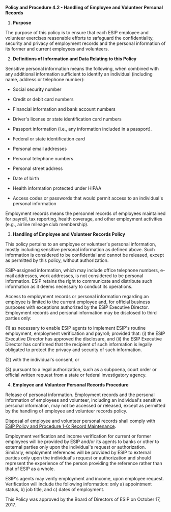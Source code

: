 **Policy and Procedure 4.2 - Handling of Employee and Volunteer Personal
Records**

1)  **Purpose**

The purpose of this policy is to ensure that each ESIP employee and
volunteer exercises reasonable efforts to safeguard the confidentiality,
security and privacy of employment records and the personal information
of its former and current employees and volunteers.

2)  **Definitions of Information and Data Relating to this Policy**

Sensitive personal information means the following, when combined with
any additional information sufficient to identify an individual
(including name, address or telephone number):

-   Social security number

-   Credit or debit card numbers

-   Financial information and bank account numbers

-   Driver\'s license or state identification card numbers

-   Passport information (i.e., any information included in a passport).

-   Federal or state identification card

-   Personal email addresses

-   Personal telephone numbers

-   Personal street address

-   Date of birth

-   Health information protected under HIPAA

-   Access codes or passwords that would permit access to an
    individual\'s personal information

Employment records means the personnel records of employees maintained
for payroll, tax reporting, health coverage, and other employment
activities (e.g., airline mileage club membership).

3)  **Handling of Employee and Volunteer Records Policy**

This policy pertains to an employee or volunteer\'s personal
information, mostly including sensitive personal information as defined
above. Such information is considered to be confidential and cannot be
released, except as permitted by this policy, without authorization.

ESIP-assigned information, which may include office telephone numbers,
e-mail addresses, work addresses, is not considered to be personal
information. ESIP retains the right to communicate and distribute such
information as it deems necessary to conduct its operations.

Access to employment records or personal information regarding an
employee is limited to the current employee and, for official business
purposes with exceptions authorized by the ESIP Executive Director.
Employment records and personal information may be disclosed to third
parties only:

\(1) as necessary to enable ESIP agents to implement ESIP's routine
employment, employment verification and payroll; provided that: (i) the
ESIP Executive Director has approved the disclosure, and (ii) the ESIP
Executive Director has confirmed that the recipient of such information
is legally obligated to protect the privacy and security of such
information.

\(2) with the individual\'s consent, or

\(3) pursuant to a legal authorization, such as a subpoena, court order
or official written request from a state or federal investigatory
agency.

4)  **Employee and Volunteer Personal Records Procedure**

Release of personal information. Employment records and the personal
information of employees and volunteer, including an individual\'s
sensitive personal information, may not be accessed or released, except
as permitted by the handling of employee and volunteer records policy.

Disposal of employee and volunteer personal records shall comply with
[ESIP Policy and Procedure 1-6: Record Maintenance](https://github.com/ESIPFed/Governance/blob/master/ESIP%20Policies%20and%20Procedures/1.0%20Corporate/ESIP%20P%26P%201.6%20Record%20Maintenance%20Policy.md).

Employment verification and income verification for current or former
employees will be provided by ESIP and/or its agents to banks or other
to external parties only upon the individual\'s request or
authorization. Similarly, employment references will be provided by ESIP
to external parties only upon the individual\'s request or authorization
and should represent the experience of the person providing the
reference rather than that of ESIP as a whole.

ESIP's agents may verify employment and income, upon employee request. 
Verification will include the following information: only a) appointment
status, b) job title, and c) dates of employment.

This Policy was approved by the Board of Directors of ESIP on October
17, 2017.
